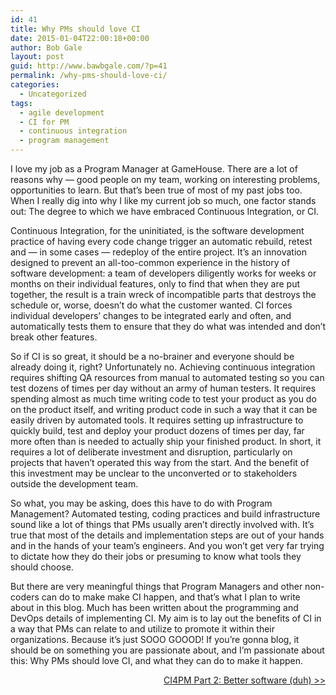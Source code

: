 ```yaml
---
id: 41
title: Why PMs should love CI
date: 2015-01-04T22:00:18+00:00
author: Bob Gale
layout: post
guid: http://www.bawbgale.com/?p=41
permalink: /why-pms-should-love-ci/
categories:
  - Uncategorized
tags:
  - agile development
  - CI for PM
  - continuous integration
  - program management
---
```

I love my job as a Program Manager at GameHouse. There are a lot of reasons why — good people on my team, working on interesting problems, opportunities to learn. But that’s been true of most of my past jobs too. When I really dig into why I like my current job so much, one factor stands out: The degree to which we have embraced Continuous Integration, or CI.

Continuous Integration, for the uninitiated, is the software development practice of having every code change trigger an automatic rebuild, retest and — in some cases — redeploy of the entire project. It’s an innovation designed to prevent an all-too-common experience in the history of software development: a team of developers diligently works for weeks or months on their individual features, only to find that when they are put together, the result is a train wreck of incompatible parts that destroys the schedule or, worse, doesn’t do what the customer wanted. CI forces individual developers’ changes to be integrated early and often, and automatically tests them to ensure that they do what was intended and don’t break other features.

So if CI is so great, it should be a no-brainer and everyone should be already doing it, right? Unfortunately no. Achieving continuous integration requires shifting QA resources from manual to automated testing so you can test dozens of times per day without an army of human testers. It requires spending almost as much time writing code to test your product as you do on the product itself, and writing product code in such a way that it can be easily driven by automated tools. It requires setting up infrastructure to quickly build, test and deploy your product dozens of times per day, far more often than is needed to actually ship your finished product. In short, it requires a lot of deliberate investment and disruption, particularly on projects that haven’t operated this way from the start. And the benefit of this investment may be unclear to the unconverted or to stakeholders outside the development team.

So what, you may be asking, does this have to do with Program Management? Automated testing, coding practices and build infrastructure sound like a lot of things that PMs usually aren’t directly involved with. It’s true that most of the details and implementation steps are out of your hands and in the hands of your team’s engineers. And you won’t get very far trying to dictate how they do their jobs or presuming to know what tools they should choose.

But there are very meaningful things that Program Managers and other non-coders can do to make make CI happen, and that’s what I plan to write about in this blog. Much has been written about the programming and DevOps details of implementing CI. My aim is to lay out the benefits of CI in a way that PMs can relate to and utilize to promote it within their organizations. Because it’s just SOOO GOOOD! If you’re gonna blog, it should be on something you are passionate about, and I’m passionate about this: Why PMs should love CI, and what they can do to make it happen.

<p style="text-align: right;">
  <a title="Why PMs should love CI, part 2: Better software (duh)" href="/why-pms-should-love-ci-part-2-better-software-duh/">CI4PM Part 2: Better software (duh) >></a>
</p>